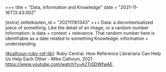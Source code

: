 +++
title = "Data, Information and Knowledge"
date = "2021-11-16T13:43:00Z"

[extra]
zettelkasten_id = "202111161343"
+++
Data: a decontextualized piece of something. Like the detail of an image, or a random number
Information: is data + context + relevance.  That random number here is identifiable as a date related to something
Knowledge:  information + understanding

[[#calhoun-ruby-ref-lib](/zettelkasten/tags/calhoun-ruby-ref-lib)]: Ruby Central. How Reference Librarians Can Help Us Help Each Other - Mike Calhoun, 2021. https://www.youtube.com/watch?v=A2Tr0DWfwAE.

